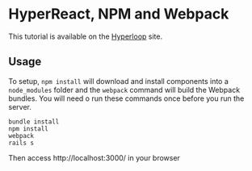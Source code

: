 # HyperReact, NPM and Webpack

This tutorial is available on the [Hyperloop](http://ruby-hyperloop.io/tutorials/hyperreact_with_webpack/) site.

## Usage

To setup, `npm install` will download and install components into a `node_modules` folder and the `webpack` command will build the Webpack bundles. You will need o run these commands once before you run the server.

```
bundle install
npm install
webpack
rails s
```

Then access http://localhost:3000/ in your browser
